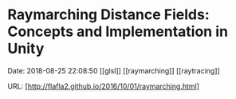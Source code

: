 # Raymarching Distance Fields: Concepts and Implementation in Unity

Date: 2018-08-25 22:08:50
[[glsl]] [[raymarching]] [[raytracing]]

URL: [http://flafla2.github.io/2016/10/01/raymarching.html]
